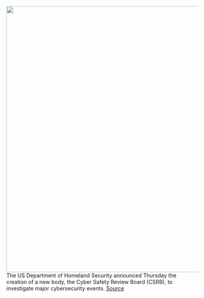 <img src='https://cdn.vox-cdn.com/thumbor/26M0ItlbTFlr1j1AJ--sDuWPRSk=/0x0:2500x1667/1200x800/filters:focal(1050x634:1450x1034)/cdn.vox-cdn.com/uploads/chorus_image/image/70471783/akrales_160329_0996_A_027.0.0.png' width='700px' /><br/>
The US Department of Homeland Security announced Thursday the creation of a new body, the Cyber Safety Review Board (CSRB), to investigate major cybersecurity events.
<a href='https://www.theverge.com/2022/2/4/22917802/dhs-creates-cyber-safety-review-board-log4j-fbi-nsa'> Source <a/>